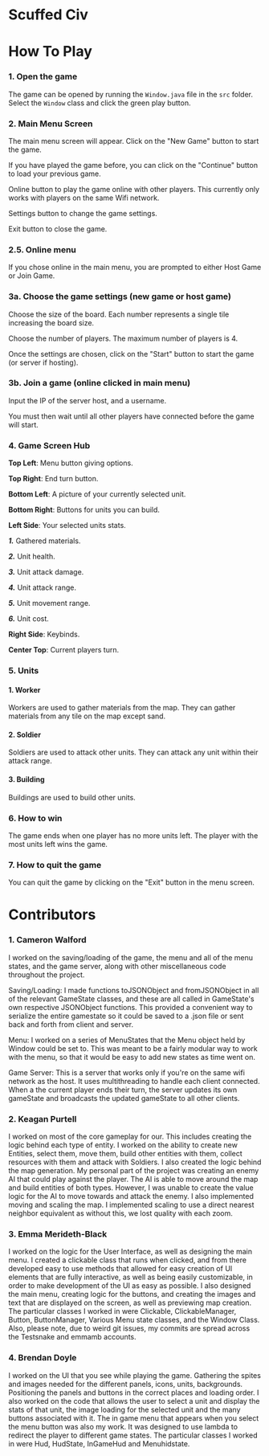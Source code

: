 # Scuffed Civ

# How To Play

### 1. Open the game
The game can be opened by running the `Window.java` file in the `src` folder.
Select the `Window` class and click the green play button.

### 2. Main Menu Screen
The main menu screen will appear. Click on the "New Game" button to start the game.

If you have played the game before, you can click on the "Continue" button to load your previous game.

Online button to play the game online with other players. This currently only works with players on the same Wifi network.

Settings button to change the game settings.

Exit button to close the game.

### 2.5. Online menu
If you chose online in the main menu, you are prompted to either Host Game or Join Game.

### 3a. Choose the game settings (new game or host game)
Choose the size of the board. Each number represents a single tile increasing the board size.

Choose the number of players. The maximum number of players is 4.

Once the settings are chosen, click on the "Start" button to start the game (or server if hosting).

### 3b. Join a game (online clicked in main menu)
Input the IP of the server host, and a username.

You must then wait until all other players have connected before the game will start.

### 4. Game Screen Hub
**Top Left**: Menu button giving options.

**Top Right**: End turn button.

**Bottom Left**: A picture of your currently selected unit.

**Bottom Right**: Buttons for units you can build.

**Left Side**: Your selected units stats.

  ***1.*** Gathered materials.

  ***2.*** Unit health.

  ***3.*** Unit attack damage.

  ***4.*** Unit attack range.

  ***5.*** Unit movement range.

  ***6.*** Unit cost.

**Right Side**: Keybinds.

**Center Top**: Current players turn.

### 5. Units
#### 1. Worker
Workers are used to gather materials from the map. They can gather materials from any tile on the map except sand.
#### 2. Soldier
Soldiers are used to attack other units. They can attack any unit within their attack range.
#### 3. Building
Buildings are used to build other units.

### 6. How to win
The game ends when one player has no more units left. The player with the most units left wins the game.

### 7. How to quit the game
You can quit the game by clicking on the "Exit" button in the menu screen.

# Contributors
### 1. Cameron Walford
I worked on the saving/loading of the game, the menu and all of the menu states, and the game server, along
with other miscellaneous code throughout the project.

Saving/Loading: I made functions toJSONObject and fromJSONObject in all of the relevant GameState classes,
and these are all called in GameState's own respective JSONObject functions. This provided a convenient way
to serialize the entire gamestate so it could be saved to a .json file or sent back and forth from client
and server.

Menu: I worked on a series of MenuStates that the Menu object held by Window could be set to. This was meant to be
a fairly modular way to work with the menu, so that it would be easy to add new states as time went on.

Game Server: This is a server that works only if you're on the same wifi network as the host. It uses multithreading
to handle each client connected. When a the current player ends their turn, the server updates its own gameState and
broadcasts the updated gameState to all other clients.

### 2. Keagan Purtell
I worked on most of the core gameplay for our. This includes creating the logic behind each type of entity.
I worked on the ability to create new Entities, select them, move them, build other entities with them, collect 
resources with them and attack with Soldiers. I also created the logic behind the map generation. My personal part
of the project was creating an enemy AI that could play against the player. The AI is able to move around the map 
and build entities of both types. However, I was unable to create the value logic for the AI to move towards and attack
the enemy. I also implemented moving and scaling the map. I implemented scaling to use a direct nearest neighbor equivalent as without this, we lost quality with each zoom.

### 3. Emma Merideth-Black
I worked on the logic for the User Interface, as well as designing the main menu. I created a clickable
class that runs when clicked, and from there developed easy to use methods that allowed for easy
creation of UI elements that are fully interactive, as well as being easily customizable, in order to
make development of the UI as easy as possible. I also designed the main menu, creating logic for
the buttons, and creating the images and text that are displayed on the screen, as well as previewing
map creation. The particular classes I worked in were Clickable, ClickableManager, Button, ButtonManager, 
Various Menu state classes, and the Window Class. Also, please note, due to weird git issues, my commits
are spread across the Testsnake and emmamb accounts.

### 4. Brendan Doyle
I worked on the UI that you see while playing the game. Gathering the spites and images needed for
the different panels, icons, units, backgrounds. Positioning the panels and buttons in the correct
places and loading order. I also worked on the code that allows the user to select a unit and
display the stats of that unit, the image loading for the selected unit and the many buttons 
associated with it. The in game menu that appears when you select the menu button was also my 
work. It was designed to use lambda to redirect the player to different game states.
The particular classes I worked in were Hud, HudState, InGameHud and Menuhidstate. 
